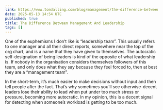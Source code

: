 ```yaml
---
link: https://www.tomdalling.com/blog/management/the-difference-between-management-and-leadership/?utm_source=rss&utm_medium=rss
date: 2025-05-13 14:54 UTC
published: true
title: The Difference Between Management And Leadership
tags: []
---
```


One of the euphemisms I don’t like is “leadership team”. This usually refers to one manager and all their direct reports, somewhere near the top of the org chart, and is a name that they have given to themselves. The autocratic self-designation of being leaders is kind of the opposite of what leadership is. If nobody in the organisation considers themselves followers of this team, and only does what they say because they feel forced to, then at best they are a “management team”.

In the short-term, it’s much easier to make decisions without input and then tell people after the fact. That’s why sometimes you’ll see otherwise-decent leaders lose their ability to lead when put under too much stress or pressure, becoming more autocratic. In my opinion, this is a decent signal for detecting when someone’s workload is getting to be too much.

